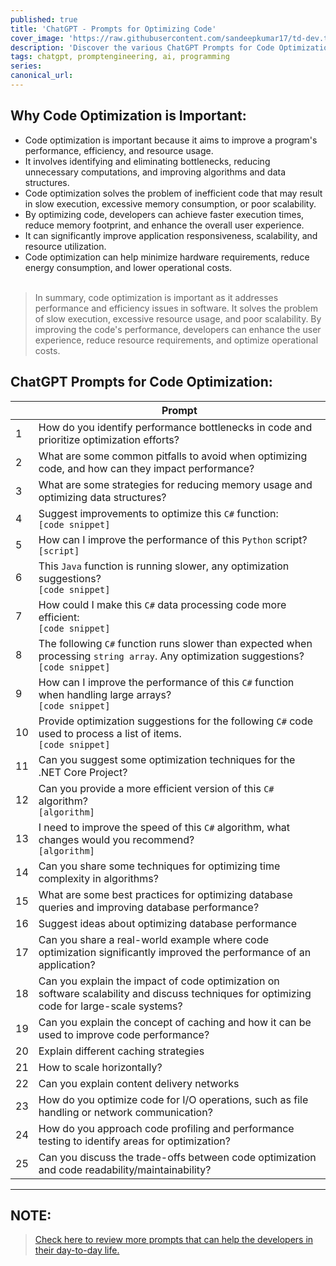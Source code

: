 ```yaml
---
published: true
title: 'ChatGPT - Prompts for Optimizing Code'
cover_image: 'https://raw.githubusercontent.com/sandeepkumar17/td-dev.to/master/assets/blog-cover/chat-gpt-prompts.jpg'
description: 'Discover the various ChatGPT Prompts for Code Optimization'
tags: chatgpt, promptengineering, ai, programming
series:
canonical_url:
---
```


## Why Code Optimization is Important:

* Code optimization is important because it aims to improve a program's performance, efficiency, and resource usage.
* It involves identifying and eliminating bottlenecks, reducing unnecessary computations, and improving algorithms and data structures.
* Code optimization solves the problem of inefficient code that may result in slow execution, excessive memory consumption, or poor scalability.
* By optimizing code, developers can achieve faster execution times, reduce memory footprint, and enhance the overall user experience.
* It can significantly improve application responsiveness, scalability, and resource utilization.
* Code optimization can help minimize hardware requirements, reduce energy consumption, and lower operational costs.<br /><br />


> In summary, code optimization is important as it addresses performance and efficiency issues in software. It solves the problem of slow execution, excessive resource usage, and poor scalability. By improving the code's performance, developers can enhance the user experience, reduce resource requirements, and optimize operational costs.

## ChatGPT Prompts for Code Optimization:

|  | Prompt |
| --- | --- |
| 1 | How do you identify performance bottlenecks in code and prioritize optimization efforts? |
| 2 | What are some common pitfalls to avoid when optimizing code, and how can they impact performance? |
| 3 | What are some strategies for reducing memory usage and optimizing data structures? |
| 4 | Suggest improvements to optimize this `C#` function:<br /> `[code snippet]` |
| 5 | How can I improve the performance of this `Python` script?<br /> `[script]` |
| 6 | This `Java` function is running slower, any optimization suggestions?<br /> `[code snippet]` |
| 7 | How could I make this `C#` data processing code more efficient:<br /> `[code snippet]` |
| 8 | The following `C#` function runs slower than expected when processing `string array`. Any optimization suggestions?<br /> `[code snippet]` |
| 9 | How can I improve the performance of this `C#` function when handling large arrays?<br /> `[code snippet]` |
| 10 | Provide optimization suggestions for the following `C#` code used to process a list of items.<br /> `[code snippet]` |
| 11 | Can you suggest some optimization techniques for the .NET Core Project? |
| 12 | Can you provide a more efficient version of this `C#` algorithm?<br /> `[algorithm]` |
| 13 | I need to improve the speed of this `C#` algorithm, what changes would you recommend?<br /> `[algorithm]` |
| 14 | Can you share some techniques for optimizing time complexity in algorithms? |
| 15 | What are some best practices for optimizing database queries and improving database performance? |
| 16 | Suggest ideas about optimizing database performance |
| 17 | Can you share a real-world example where code optimization significantly improved the performance of an application? |
| 18 | Can you explain the impact of code optimization on software scalability and discuss techniques for optimizing code for large-scale systems? |
| 19 | Can you explain the concept of caching and how it can be used to improve code performance? |
| 20 | Explain different caching strategies |
| 21 | How to scale horizontally? |
| 22 | Can you explain content delivery networks |
| 23 | How do you optimize code for I/O operations, such as file handling or network communication? |
| 24 | How do you approach code profiling and performance testing to identify areas for optimization? |
| 25 | Can you discuss the trade-offs between code optimization and code readability/maintainability? |


---
## NOTE:
> [Check here to review more prompts that can help the developers in their day-to-day life.](https://dev.to/techiesdiary/chatgpt-prompts-for-developers-216d)
